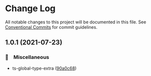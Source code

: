 # Change Log

All notable changes to this project will be documented in this file.
See [Conventional Commits](https://conventionalcommits.org) for commit guidelines.

## 1.0.1 (2021-07-23)


### 🔖　Miscellaneous

* ts-global-type-extra ([90a0c68](https://github.com/bluelovers/ws-ts-type/commit/90a0c687a61497dd3df6c6336f8d87d00af0fd5b))
